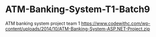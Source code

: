 # ATM-Banking-System-T1-Batch9
ATM banking system project team 1 
https://www.codewithc.com/wp-content/uploads/2014/10/ATM-Banking-System-ASP.NET-Project.zip
